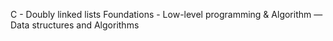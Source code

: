 C - Doubly linked lists
Foundations - Low-level programming & Algorithm ― Data structures and Algorithms